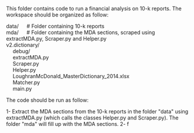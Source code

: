 This folder contains code to run a financial analysis on 10-k reports. The workspace should be organized as follow:

data/    &emsp;              # Folder containing 10-k reports <br>
mda/     &emsp;              # Folder containing the MDA sections, scraped using extractMDA.py, Scraper.py and Helper.py <br>
v2.dictionary/ <br>
&emsp;  debug/ <br>
&emsp;  extractMDA.py <br>
&emsp;  Scraper.py <br>
&emsp;  Helper.py <br>
&emsp;  LoughranMcDonald_MasterDictionary_2014.xlsx <br>
&emsp;  Matcher.py <br>
&emsp;  main.py <br>

The code should be run as follow:

1- Extract the MDA sections from the 10-k reports in the folder "data" using extractMDA.py 
(which calls the classes Helper.py and Scraper.py). The folder "mda" will fill up with the MDA sections.
2- f

